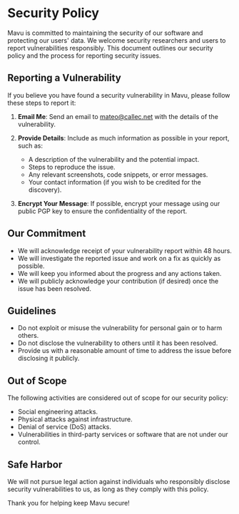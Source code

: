 # Security Policy

Mavu is committed to maintaining the security of our software and protecting our users' data. We welcome security researchers and users to report vulnerabilities responsibly. This document outlines our security policy and the process for reporting security issues.

## Reporting a Vulnerability

If you believe you have found a security vulnerability in Mavu, please follow these steps to report it:

1. **Email Me**: Send an email to [mateo@callec.net](mailto:mateo@callec.net) with the details of the vulnerability.

2. **Provide Details**: Include as much information as possible in your report, such as:
   - A description of the vulnerability and the potential impact.
   - Steps to reproduce the issue.
   - Any relevant screenshots, code snippets, or error messages.
   - Your contact information (if you wish to be credited for the discovery).

3. **Encrypt Your Message**: If possible, encrypt your message using our public PGP key to ensure the confidentiality of the report.

## Our Commitment

- We will acknowledge receipt of your vulnerability report within 48 hours.
- We will investigate the reported issue and work on a fix as quickly as possible.
- We will keep you informed about the progress and any actions taken.
- We will publicly acknowledge your contribution (if desired) once the issue has been resolved.

## Guidelines

- Do not exploit or misuse the vulnerability for personal gain or to harm others.
- Do not disclose the vulnerability to others until it has been resolved.
- Provide us with a reasonable amount of time to address the issue before disclosing it publicly.

## Out of Scope

The following activities are considered out of scope for our security policy:

- Social engineering attacks.
- Physical attacks against infrastructure.
- Denial of service (DoS) attacks.
- Vulnerabilities in third-party services or software that are not under our control.

## Safe Harbor

We will not pursue legal action against individuals who responsibly disclose security vulnerabilities to us, as long as they comply with this policy.

Thank you for helping keep Mavu secure!
